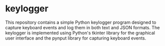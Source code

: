 # keylogger
This repository contains a simple Python keylogger program designed to capture keyboard events and log them in both text and JSON formats. The keylogger is implemented using Python's tkinter library for the graphical user interface and the pynput library for capturing keyboard events.
